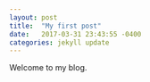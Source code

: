 ```yaml
---
layout: post
title:  "My first post"
date:   2017-03-31 23:43:55 -0400
categories: jekyll update
---
```


Welcome to my blog.
